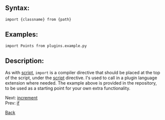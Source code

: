 ## Syntax:
`import {classname} from {path}`

## Examples:
`import Points from plugins.example.py`

## Description:
As with [script](script.md), `import` is a compiler directive that should be placed at the top of the script, under the [script](script.md) directive. I's used to call in a plugin language extension where needed. The example above is provided in the repository, to be used as a starting point for your own extra functionality.

Next: [increment](increment.md)  
Prev: [if](if.md)

[Back](../README.md)

